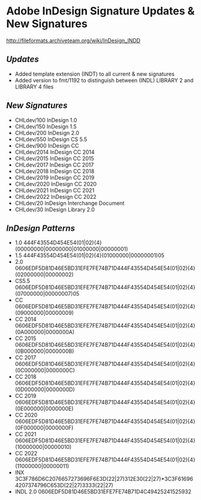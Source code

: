 # Adobe InDesign Signature Updates & New Signatures
http://fileformats.archiveteam.org/wiki/InDesign_INDD

## *Updates*

- Added template extension (INDT) to all current & new signatures
- Added version to fmt/1192 to distinguish between (INDL) LIBRARY 2 and LIBRARY 4 files

## *New Signatures*

- CHLdev/100 InDesign 1.0
- CHLdev/150 InDesign 1.5
- CHLdev/200 InDesign 2.0
- CHLdev/550 InDesign CS 5.5
- CHLdev/900 InDesign CC
- CHLdev/2014 InDesign CC 2014
- CHLdev/2015 InDesign CC 2015
- CHLdev/2017 InDesign CC 2017
- CHLdev/2018 InDesign CC 2018
- CHLdev/2019 InDesign CC 2019
- CHLdev/2020 InDesign CC 2020
- CHLdev/2021 InDesign CC 2021
- CHLdev/2022 InDesign CC 2022
- CHLdev/20 InDesign Interchange Document
- CHLdev/30 InDesign Library 2.0


## *InDesign Patterns*

- 1.0 444F43554D454E54(01|02){4}(00000000|00000000|01000000|00000001)
- 1.5 444F43554D454E54(01|02){4}(01000000|00000001)05
- 2.0 0606EDF5D81D46E5BD31EFE7FE74B71D444F43554D454E54(01|02){4}(02000000|00000002)
- CS5.5	0606EDF5D81D46E5BD31EFE7FE74B71D444F43554D454E54(01|02){4}(07000000|00000007)05
- CC 0606EDF5D81D46E5BD31EFE7FE74B71D444F43554D454E54(01|02){4}(09000000|00000009)
- CC 2014 0606EDF5D81D46E5BD31EFE7FE74B71D444F43554D454E54(01|02){4}(0A000000|0000000A)
- CC 2015 0606EDF5D81D46E5BD31EFE7FE74B71D444F43554D454E54(01|02){4}(0B000000|0000000B)
- CC 2017 0606EDF5D81D46E5BD31EFE7FE74B71D444F43554D454E54(01|02){4}(0C000000|0000000C)
- CC 2018 0606EDF5D81D46E5BD31EFE7FE74B71D444F43554D454E54(01|02){4}(0D000000|0000000D)
- CC 2019 0606EDF5D81D46E5BD31EFE7FE74B71D444F43554D454E54(01|02){4}(0E000000|0000000E)
- CC 2020 0606EDF5D81D46E5BD31EFE7FE74B71D444F43554D454E54(01|02){4}(0F000000|0000000F)
- CC 2021 0606EDF5D81D46E5BD31EFE7FE74B71D444F43554D454E54(01|02){4}(10000000|00000010)
- CC 2022 0606EDF5D81D46E5BD31EFE7FE74B71D444F43554D454E54(01|02){4}(11000000|00000011)
- INX 3C3F786D6C2076657273696F6E3D(22|27)312E30(22|27)*3C3F616964207374796C653D(22|27)3333(22|27)
- INDL 2.0 0606EDF5D81D46E5BD31EFE7FE74B71D4C49425241525932
